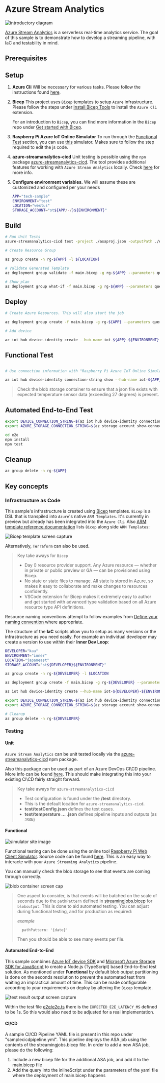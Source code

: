 # Azure Stream Analytics

![introductory diagram](./docs/images/ASA-job.PNG)

[Azure Stream Analytics](https://azure.microsoft.com/en-us/services/stream-analytics/) is a serverless real-time analytics service. The goal of this sample is to demonstrate how to develop a streaming pipeline, with IaC and testability in mind.

## Prerequisites

## Setup

1. __Azure Cli__ Will be necessary for various tasks. Please follow the instructions found [here](https://docs.microsoft.com/en-us/cli/azure/install-azure-cli).

1. __Bicep__  This project uses `Bicep` templates to setup `Azure` infrastructure. Please follow the steps under [Install Bicep Tools](https://docs.microsoft.com/en-us/azure/azure-resource-manager/bicep/install) to install the `Azure Cli` extension.

   For an introduction to `Bicep`, you can find more information in the `Bicep` repo under [Get started with Bicep](https://github.com/Azure/bicep/#get-started-with-bicep).

1. __Raspberry Pi Azure IoT Online Simulator__ To run through the [Functional Test](#Functional%20Test) section, you can use [this](https://azure-samples.github.io/raspberry-pi-web-simulator/) simulator. Makes sure to follow the step required to edit the js code.

1. __azure-streamanalytics-cicd__ Unit testing is possible using the `npm` package [azure-streamanalytics-cicd](https://www.npmjs.com/package/azure-streamanalytics-cicd). The tool provides additional features for working with `Azure Stream Analytics` locally. Check [here](https://docs.microsoft.com/en-us/azure/stream-analytics/cicd-tools?tabs=visual-studio-code) for more info.

1. __Configure environment variables.__ We will assume these are customized and configured per your needs

   ```bash
   APP="tech-sample"
   ENVIRONMENT="test"
   LOCATION="westus"
   STORAGE_ACCOUNT="st${APP/-/}${ENVIRONMENT}"
   ```

## Build

```bash
# Run Unit Tests
azure-streamanalytics-cicd test -project ./asaproj.json -outputPath ./output/

# Create Resource Group

az group create -n rg-${APP} -l ${LOCATION}

# Validate Generated Template
az deployment group validate -f main.bicep -g rg-${APP} --parameters query='@./streamanalytics-tech-sample.asaql' name=${APP} env=${ENVIRONMENT}

# Show plan
az deployment group what-if -f main.bicep -g rg-${APP} --parameters query='@./streamanalytics-tech-sample.asaql' name=${APP} env=${ENVIRONMENT}
```

## Deploy

```bash
# Create Azure Resources. This will also start the job

az deployment group create -f main.bicep -g rg-${APP} --parameters query='@./streamanalytics-tech-sample.asaql' name=${APP} env=${ENVIRONMENT}

# Add device

az iot hub device-identity create --hub-name iot-${APP}-${ENVIRONMENT} --device-id iot-${APP}-${ENVIRONMENT} --edge-enabled
```

## Functional Test

```bash

# Use connection information with "Raspberry Pi Azure IoT Online Simulator": https://azure-samples.github.io/raspberry-pi-web-simulator/

az iot hub device-identity connection-string show --hub-name iot-${APP}-${ENVIRONMENT} --device-id iot-${APP}-${ENVIRONMENT} --output tsv
```

> Check the blob storage container to ensure that a json file exists with expected temperature sensor data (exceeding 27 degrees) is present.

## Automated End-to-End Test

```bash
export DEVICE_CONNECTION_STRING=$(az iot hub device-identity connection-string show --hub-name iot-${APP}-${ENVIRONMENT} --device-id iot-${APP}-${ENVIRONMENT} --output tsv)
export AZURE_STORAGE_CONNECTION_STRING=$(az storage account show-connection-string -n ${STORAGE_ACCOUNT} --query connectionString -o tsv)

cd e2e
npm install 
npm test
```

## Cleanup

```bash
az group delete -n rg-${APP}
```

## Key concepts

### Infrastructure as Code

This sample's infrastructure is created using [Bicep](https://github.com/Azure/bicep#what-is-bicep) templates. `Bicep` is a DSL that is transpiled into `Azure`'s native `ARM Templates`. It's currently in preview but already has been integrated into the `Azure Cli`. Also [ARM template reference documentation](https://docs.microsoft.com/en-us/azure/templates/microsoft.devices/iothubs?tabs=bicep) lists `Bicep` along side `ARM Templates`:

![Bicep template screen capture](docs/images/Bicep-doc.PNG)

Alternatively, `Terraform` can also be used.

> Key take aways for `Bicep`
>
> * Day 0 resource provider support. Any Azure resource — whether in private or public preview or GA — can be provisioned using Bicep.
> * No state or state files to manage. All state is stored in Azure, so makes it easy to collaborate and make changes to resources confidently.
> * VSCode extension for Bicep makes it extremely easy to author and get started with advanced type validation based on all Azure resource type API definitions.

Resource naming conventions attempt to follow examples from [Define your naming convention
](https://docs.microsoft.com/en-us/azure/cloud-adoption-framework/ready/azure-best-practices/resource-naming#example-names-for-common-azure-resource-types) where appropriate.

The structure of the __IaC__ scripts allow you to setup as many versions or the infrastructure as you need easily. For example an individual developer may create a version to use within their __Inner Dev Loop__:

```bash
DEVELOPER="kaa"
ENVIRONMENT="inner"
LOCATION="japaneast"
STORAGE_ACCOUNT="st${DEVELOPER}${ENVIRONMENT}"

az group create -n rg-${DEVELOPER} -l $LOCATION

az deployment group create -f main.bicep -g rg-${DEVELOPER} --parameters query='@./streamanalytics-tech-sample.asaql' name=${DEVELOPER} env=${ENVIRONMENT}

az iot hub device-identity create --hub-name iot-${DEVELOPER}-${ENVIRONMENT} --device-id iot-${DEVELOPER}-${ENVIRONMENT} --edge-enabled

export DEVICE_CONNECTION_STRING=$(az iot hub device-identity connection-string show --hub-name iot-${DEVELOPER}-${ENVIRONMENT} --device-id iot-${DEVELOPER}-${ENVIRONMENT} --output tsv)
export AZURE_STORAGE_CONNECTION_STRING=$(az storage account show-connection-string -n ${STORAGE_ACCOUNT} --query connectionString -o tsv)

# Cleanup
az group delete -n rg-${DEVELOPER}
```

### Testing

#### Unit

`Azure Stream Analytics` can be unit tested locally via the [azure-streamanalytics-cicd](https://www.npmjs.com/package/azure-streamanalytics-cicd) npm package.

Also this package can be used as part of an Azure DevOps CI\CD pipeline. More info can be found [here](https://docs.microsoft.com/en-us/azure/stream-analytics/set-up-cicd-pipeline). This should make integrating this into your existing CI\CD fairly straight forward.

> Key take aways for `azure-streamanalytics-cicd`
>
> * Test configuration is found under the __/test__ directory.
> * This is the default location for `azure-streamanalytics-cicd`.
> * __test/testConfig.json__ defines the test cases.
> * __test/temperature ... .json__ defines pipeline inputs and outputs (as `JSON`)

#### Functional

![simulator site image](docs/images/InkedIoT-Simulator_LI.jpg)

Functional testing can be done using the online tool [Raspberry Pi Web Client Simulator](https://azure-samples.github.io/raspberry-pi-web-simulator/). Source code can be found [here](https://github.com/Azure-Samples/raspberry-pi-web-simulator). This is an easy way to interacte with your `Azure Streaming Analytics` pipeline.

You can manually check the blob storage to see that events are coming through correctly.

![blob container screen cap](docs/images/BLOB-OUT.PNG)

> One aspect to consider, is that events will be batched on the scale of seconds due to the `pathPattern` defined in [streamingjobs.bicep](./streamingjobs.bicep) for `bloboutput`. This is done to aid automated testing. You can adjust during functional testing, and for production as required:
>
> _example_
> <!-- markdownlint-disable MD037 -->
> ```bicep
>   pathPattern: '{date}'
> ```
> <!-- markdownlint-enable MD037 -->
> Then you should be able to see many events per file.

#### Automated End-to-End

This sample combines [Azure IoT device SDK](https://www.npmjs.com/package/azure-iot-device) and [Microsoft Azure Storage SDK for JavaScript](https://www.npmjs.com/package/@azure/storage-blob) to create a Node.js (TypeScript) based End-to-End test solution. As mentioned under __Functional__ by default blob output partitioning is done on the seconds resolution to prevent the automated test from waiting an impractical amount of time. This can be made configurable according to your requirements on deploy by altering the `Bicep` template.

![test result output screen capture](docs/images/e2e-test.PNG)

Within the test file [e2e/e2e.ts](e2e/e2e.ts) there is the `EXPECTED_E2E_LATENCY_MS` defined to be 1s. So this would also need to be adjusted for a real implementation.

#### CI/CD

A sample CI/CD Pipeline YAML file is present in this repo under "samplecicdpipeline.yml". This pipeline deploys the ASA job using the contents of the streamingjobs.bicep file. In order to add a new ASA job, please do the following: 
1. Include a new bicep file for the additional ASA job, and add it to the main.bicep file
2. Add the query into the inlineScript under the parameters of the yaml file where the deployment of main.bicep happens
